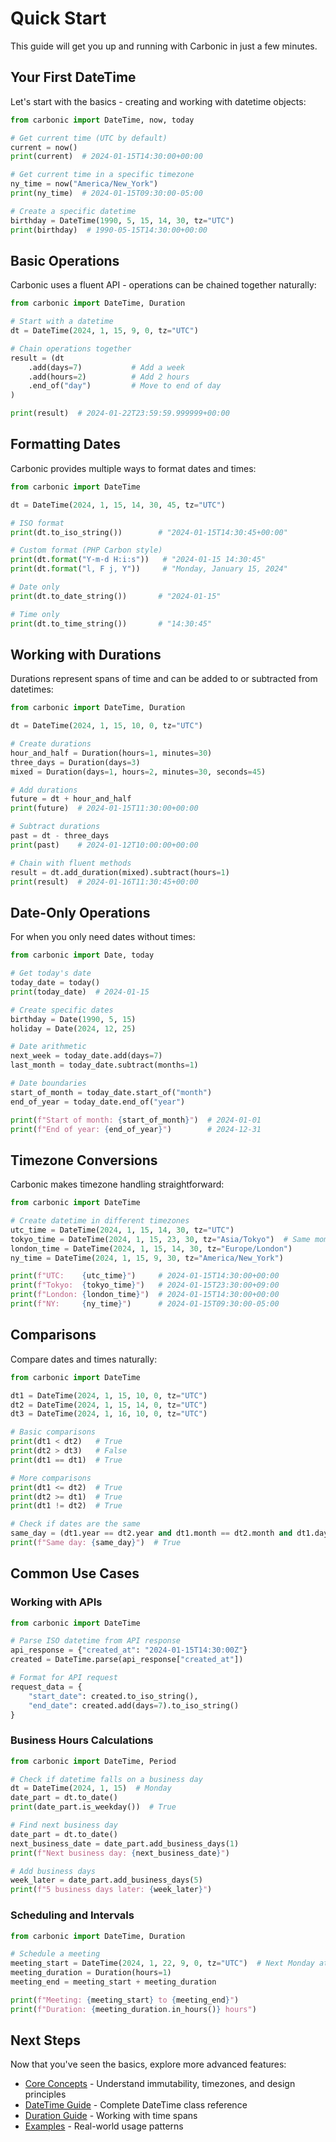 # Quick Start

This guide will get you up and running with Carbonic in just a few minutes.

## Your First DateTime

Let's start with the basics - creating and working with datetime objects:

```python
from carbonic import DateTime, now, today

# Get current time (UTC by default)
current = now()
print(current)  # 2024-01-15T14:30:00+00:00

# Get current time in a specific timezone
ny_time = now("America/New_York")
print(ny_time)  # 2024-01-15T09:30:00-05:00

# Create a specific datetime
birthday = DateTime(1990, 5, 15, 14, 30, tz="UTC")
print(birthday)  # 1990-05-15T14:30:00+00:00
```

## Basic Operations

Carbonic uses a fluent API - operations can be chained together naturally:

```python
from carbonic import DateTime, Duration

# Start with a datetime
dt = DateTime(2024, 1, 15, 9, 0, tz="UTC")

# Chain operations together
result = (dt
    .add(days=7)           # Add a week
    .add(hours=2)          # Add 2 hours
    .end_of("day")         # Move to end of day
)

print(result)  # 2024-01-22T23:59:59.999999+00:00
```

## Formatting Dates

Carbonic provides multiple ways to format dates and times:

```python
from carbonic import DateTime

dt = DateTime(2024, 1, 15, 14, 30, 45, tz="UTC")

# ISO format
print(dt.to_iso_string())        # "2024-01-15T14:30:45+00:00"

# Custom format (PHP Carbon style)
print(dt.format("Y-m-d H:i:s"))   # "2024-01-15 14:30:45"
print(dt.format("l, F j, Y"))     # "Monday, January 15, 2024"

# Date only
print(dt.to_date_string())       # "2024-01-15"

# Time only
print(dt.to_time_string())       # "14:30:45"
```

## Working with Durations

Durations represent spans of time and can be added to or subtracted from datetimes:

```python
from carbonic import DateTime, Duration

dt = DateTime(2024, 1, 15, 10, 0, tz="UTC")

# Create durations
hour_and_half = Duration(hours=1, minutes=30)
three_days = Duration(days=3)
mixed = Duration(days=1, hours=2, minutes=30, seconds=45)

# Add durations
future = dt + hour_and_half
print(future)  # 2024-01-15T11:30:00+00:00

# Subtract durations
past = dt - three_days
print(past)    # 2024-01-12T10:00:00+00:00

# Chain with fluent methods
result = dt.add_duration(mixed).subtract(hours=1)
print(result)  # 2024-01-16T11:30:45+00:00
```

## Date-Only Operations

For when you only need dates without times:

```python
from carbonic import Date, today

# Get today's date
today_date = today()
print(today_date)  # 2024-01-15

# Create specific dates
birthday = Date(1990, 5, 15)
holiday = Date(2024, 12, 25)

# Date arithmetic
next_week = today_date.add(days=7)
last_month = today_date.subtract(months=1)

# Date boundaries
start_of_month = today_date.start_of("month")
end_of_year = today_date.end_of("year")

print(f"Start of month: {start_of_month}")  # 2024-01-01
print(f"End of year: {end_of_year}")        # 2024-12-31
```

## Timezone Conversions

Carbonic makes timezone handling straightforward:

```python
from carbonic import DateTime

# Create datetime in different timezones
utc_time = DateTime(2024, 1, 15, 14, 30, tz="UTC")
tokyo_time = DateTime(2024, 1, 15, 23, 30, tz="Asia/Tokyo")  # Same moment
london_time = DateTime(2024, 1, 15, 14, 30, tz="Europe/London")
ny_time = DateTime(2024, 1, 15, 9, 30, tz="America/New_York")

print(f"UTC:    {utc_time}")     # 2024-01-15T14:30:00+00:00
print(f"Tokyo:  {tokyo_time}")   # 2024-01-15T23:30:00+09:00
print(f"London: {london_time}")  # 2024-01-15T14:30:00+00:00
print(f"NY:     {ny_time}")      # 2024-01-15T09:30:00-05:00
```

## Comparisons

Compare dates and times naturally:

```python
from carbonic import DateTime

dt1 = DateTime(2024, 1, 15, 10, 0, tz="UTC")
dt2 = DateTime(2024, 1, 15, 14, 0, tz="UTC")
dt3 = DateTime(2024, 1, 16, 10, 0, tz="UTC")

# Basic comparisons
print(dt1 < dt2)   # True
print(dt2 > dt3)   # False
print(dt1 == dt1)  # True

# More comparisons
print(dt1 <= dt2)  # True
print(dt2 >= dt1)  # True
print(dt1 != dt2)  # True

# Check if dates are the same
same_day = (dt1.year == dt2.year and dt1.month == dt2.month and dt1.day == dt2.day)
print(f"Same day: {same_day}")  # True
```

## Common Use Cases

### Working with APIs

```python
from carbonic import DateTime

# Parse ISO datetime from API response
api_response = {"created_at": "2024-01-15T14:30:00Z"}
created = DateTime.parse(api_response["created_at"])

# Format for API request
request_data = {
    "start_date": created.to_iso_string(),
    "end_date": created.add(days=7).to_iso_string()
}
```

### Business Hours Calculations

```python
from carbonic import DateTime, Period

# Check if datetime falls on a business day
dt = DateTime(2024, 1, 15)  # Monday
date_part = dt.to_date()
print(date_part.is_weekday())  # True

# Find next business day
date_part = dt.to_date()
next_business_date = date_part.add_business_days(1)
print(f"Next business day: {next_business_date}")

# Add business days
week_later = date_part.add_business_days(5)
print(f"5 business days later: {week_later}")
```

### Scheduling and Intervals

```python
from carbonic import DateTime, Duration

# Schedule a meeting
meeting_start = DateTime(2024, 1, 22, 9, 0, tz="UTC")  # Next Monday at 9 AM
meeting_duration = Duration(hours=1)
meeting_end = meeting_start + meeting_duration

print(f"Meeting: {meeting_start} to {meeting_end}")
print(f"Duration: {meeting_duration.in_hours()} hours")
```

## Next Steps

Now that you've seen the basics, explore more advanced features:

- [Core Concepts](concepts.md) - Understand immutability, timezones, and design principles
- [DateTime Guide](../guide/datetime.md) - Complete DateTime class reference
- [Duration Guide](../guide/duration.md) - Working with time spans
- [Examples](../examples/common-tasks.md) - Real-world usage patterns